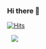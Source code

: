 ### Hi there 👋

[![Hits](https://hits.seeyoufarm.com/api/count/incr/badge.svg?url=https%3A%2F%2Fgithub.com%2Fprove-ability&count_bg=%238ED558&title_bg=%23DDD3D3&icon=instacart.svg&icon_color=%23EF6F11&title=hits&edge_flat=false)](https://hits.seeyoufarm.com)

<a href="https://velog.io/@bard">
    <img 
        src="http://img.shields.io/badge/-V-black?style=for-the-badge&logo=appveyor&logo=V&link=https://velog.io/@bard/"
        style="height : auto; margin-left : 10px; margin-right : 10px;"/>
</a>

<!--
**prove-ability/prove-ability** is a ✨ _special_ ✨ repository because its `README.md` (this file) appears on your GitHub profile.

Here are some ideas to get you started:

- 🔭 I’m currently working on ...
- 🌱 I’m currently learning ...
- 👯 I’m looking to collaborate on ...
- 🤔 I’m looking for help with ...
- 💬 Ask me about ...
- 📫 How to reach me: ...
- 😄 Pronouns: ...
- ⚡ Fun fact: ...
-->
